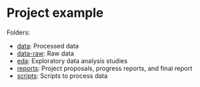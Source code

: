 # Project example

Folders:

* [data](data): Processed data
* [data-raw](data-raw): Raw data
* [eda](eda): Exploratory data analysis studies
* [reports](reports): Project proposals, progress reports, and final report
* [scripts](scripts): Scripts to process data
